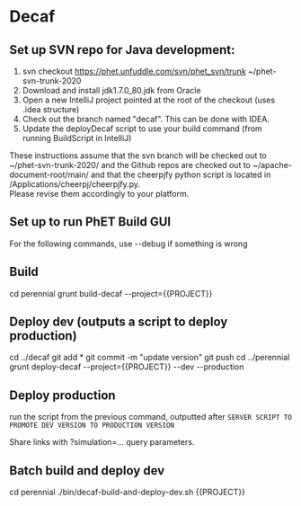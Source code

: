 # Decaf

## Set up SVN repo for Java development:
1. svn checkout https://phet.unfuddle.com/svn/phet_svn/trunk ~/phet-svn-trunk-2020
2. Download and install jdk1.7.0_80.jdk from Oracle
3. Open a new IntelliJ project pointed at the root of the checkout (uses .idea structure)
4. Check out the branch named "decaf".  This can be done with IDEA.
5. Update the deployDecaf script to use your build command (from running BuildScript in IntelliJ)

These instructions assume that the svn branch will be checked out to ~/phet-svn-trunk-2020/ and the Github repos are 
checked out to ~/apache-document-root/main/ and that the cheerpjfy python script is located in /Applications/cheerpj/cheerpjfy.py.  
Please revise them accordingly to your platform.

## Set up to run PhET Build GUI
For the following commands, use --debug if something is wrong

## Build
cd perennial
grunt build-decaf --project={{PROJECT}}

## Deploy dev (outputs a script to deploy production)
cd ../decaf
git add *
git commit -m "update version"
git push
cd ../perennial
grunt deploy-decaf --project={{PROJECT}} --dev --production

## Deploy production
run the script from the previous command, outputted after `SERVER SCRIPT TO PROMOTE DEV VERSION TO PRODUCTION VERSION`

Share links with ?simulation=... query parameters.

## Batch build and deploy dev
cd perennial
./bin/decaf-build-and-deploy-dev.sh {{PROJECT}}